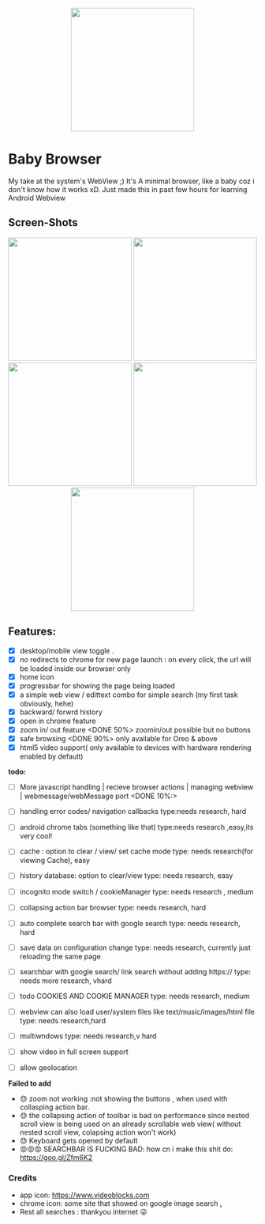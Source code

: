 <P align=center>
<img src="https://github.com/chaostools/Baby-Browser/blob/master/Snaps/app_icon.png" width="250px" height="250px">
</P>

# Baby Browser
My take at the system's WebView ;) It's A minimal browser, like a baby coz i don't know how it works  xD.
Just made this in past few hours for learning Android Webview

## Screen-Shots
<p align=center>
  <img src="https://github.com/chaostools/Baby-Browser/blob/master/Snaps/snap_1.png" width="250" height 600 />  
  <img src="https://github.com/chaostools/Baby-Browser/blob/master/Snaps/snap_4.png" width="250" height 600 />  
  <img src="https://github.com/chaostools/Baby-Browser/blob/master/Snaps/snap_5.png" width="250" height 600 />  
  <img src="https://github.com/chaostools/Baby-Browser/blob/master/Snaps/snap_3.png" width="250" height 600 />  
  <img src="https://github.com/chaostools/Baby-Browser/blob/master/Snaps/snap_2.png" width="250" height 600 />  
</p>

## Features:
 * [x] desktop/mobile view toggle .
 * [X] no redirects to chrome for new page launch : on every click,
       the url will be loaded inside our browser only                           
 * [X] home icon                                                                
 * [X] progressbar for showing the page being loaded                            
 * [x] a simple web view / edittext combo for simple search (my first task obviously, hehe)           
 * [x] backward/ forwrd history                                                    
 * [x] open in chrome feature                                                  
 * [x] zoom in/ out feature                                                 <DONE 50%> zoomin/out possible but no buttons
 * [x] safe browsing                                                            <DONE 90%> only available for Oreo & above
 * [x] html5 video support( only available to devices with hardware rendering enabled by default)

 **todo:**

 * [ ] More javascript handling | recieve browser actions | managing webview | webmessage/webMessage port
                                                                            <DONE 10%:>
 * [ ] handling error codes/ navigation callbacks                               type:needs research, hard
 * [ ] android chrome tabs (something like that)                                type:needs research ,easy,its very cool!
 * [ ] cache : option to clear / view/ set cache mode                           type: needs research(for viewing Cache), easy
 * [ ] history database: option to clear/view                                   type: needs research, easy
 * [ ] incognito mode switch / cookieManager                                     type: needs research , medium
 * [ ] collapsing action bar browser                                            type: needs research, hard
 * [ ] auto complete search bar with google search                              type: needs research, hard
 * [ ] save data on configuration change                                        type: needs research, currently just reloading the same page
 * [ ] searchbar with google search/ link search without adding https://        type: needs more research, vhard
 * [ ] todo COOKIES AND COOKIE MANAGER                                          type: needs research, medium
 * [ ] webview can also load user/system files like text/music/images/html file type: needs research,hard
 * [ ] multiwndows                                                              type: needs research,v hard
 * [ ] show video in full screen support
 * [ ] allow geolocation
   
   
   
   
 **Failed to add**
 * 😓 zoom not working :not showing the buttons , when used with collasping action bar.
 * 😓 the collapsing action of toolbar is bad on performance since nested scroll view is being used on an already scrollable web view( without nested scroll view, colapsing action won't work)
 * 😓 Keyboard gets opened by default
 * 😡😡😡  SEARCHBAR IS FUCKING BAD: how cn i make this shit do: https://goo.gl/Zfm6K2







### Credits
- app icon: https://www.videoblocks.com
- chrome icon: some site that showed on google image search [.](https://www.flaticon.com/free-icon/chrome_152759)
- Rest all searches : thankyou internet 😜


